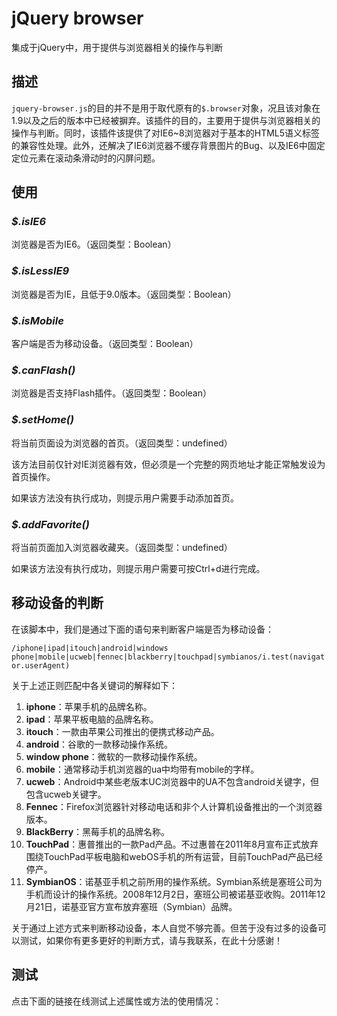 # jQuery browser

集成于jQuery中，用于提供与浏览器相关的操作与判断

## 描述

`jquery-browser.js`的目的并不是用于取代原有的`$.browser`对象，况且该对象在1.9以及之后的版本中已经被摒弃。该插件的目的，主要用于提供与浏览器相关的操作与判断。同时，该插件该提供了对IE6~8浏览器对于基本的HTML5语义标签的兼容性处理。此外，还解决了IE6浏览器不缓存背景图片的Bug、以及IE6中固定定位元素在滚动条滑动时的闪屏问题。

## 使用

### *$.isIE6*

浏览器是否为IE6。（返回类型：Boolean）

### *$.isLessIE9*

浏览器是否为IE，且低于9.0版本。（返回类型：Boolean）

### *$.isMobile*

客户端是否为移动设备。（返回类型：Boolean）

### *$.canFlash()*

浏览器是否支持Flash插件。（返回类型：Boolean）

### *$.setHome()*

将当前页面设为浏览器的首页。（返回类型：undefined）

该方法目前仅针对IE浏览器有效，但必须是一个完整的网页地址才能正常触发设为首页操作。

如果该方法没有执行成功，则提示用户需要手动添加首页。

### *$.addFavorite()*

将当前页面加入浏览器收藏夹。（返回类型：undefined）

如果该方法没有执行成功，则提示用户需要可按Ctrl+d进行完成。

## 移动设备的判断

在该脚本中，我们是通过下面的语句来判断客户端是否为移动设备：

`/iphone|ipad|itouch|android|windows phone|mobile|ucweb|fennec|blackberry|touchpad|symbianos/i.test(navigator.userAgent)`

关于上述正则匹配中各关键词的解释如下：

1. **iphone**：苹果手机的品牌名称。
2. **ipad**：苹果平板电脑的品牌名称。
3. **itouch**：一款由苹果公司推出的便携式移动产品。
3. **android**：谷歌的一款移动操作系统。
4. **window phone**：微软的一款移动操作系统。
5. **mobile**：通常移动手机浏览器的ua中均带有mobile的字样。
5. **ucweb**：Android中某些老版本UC浏览器中的UA不包含android关键字，但包含ucweb关键字。
6. **Fennec**：Firefox浏览器针对移动电话和非个人计算机设备推出的一个浏览器版本。
7. **BlackBerry**：黑莓手机的品牌名称。
8. **TouchPad**：惠普推出的一款Pad产品。不过惠普在2011年8月宣布正式放弃围绕TouchPad平板电脑和webOS手机的所有运营，目前TouchPad产品已经停产。
9. **SymbianOS**：诺基亚手机之前所用的操作系统。Symbian系统是塞班公司为手机而设计的操作系统。2008年12月2日，塞班公司被诺基亚收购。2011年12月21日，诺基亚官方宣布放弃塞班（Symbian）品牌。

关于通过上述方式来判断移动设备，本人自觉不够完善。但苦于没有过多的设备可以测试，如果你有更多更好的判断方式，请与我联系，在此十分感谢！

## 测试

点击下面的链接在线测试上述属性或方法的使用情况：

[]()